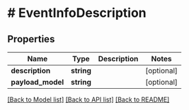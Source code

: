 # # EventInfoDescription

## Properties

Name | Type | Description | Notes
------------ | ------------- | ------------- | -------------
**description** | **string** |  | [optional]
**payload_model** | **string** |  | [optional]

[[Back to Model list]](../../README.md#models) [[Back to API list]](../../README.md#endpoints) [[Back to README]](../../README.md)

